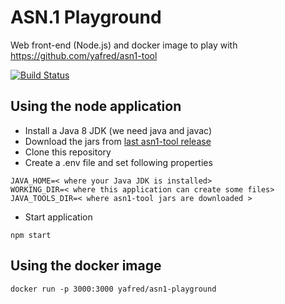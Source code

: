 # ASN.1 Playground

Web front-end (Node.js) and docker image to play with https://github.com/yafred/asn1-tool

[![Build Status](https://travis-ci.org/yafred/asn1-playground.svg?branch=master)](https://travis-ci.org/yafred/asn1-playground)

## Using the node application

  * Install a Java 8 JDK (we need java and javac)
  * Download the jars from [last asn1-tool release](https://github.com/yafred/asn1-tool/releases) 
  * Clone this repository
  * Create a .env file and set following properties
  
```
JAVA_HOME=< where your Java JDK is installed>
WORKING_DIR=< where this application can create some files>
JAVA_TOOLS_DIR=< where asn1-tool jars are downloaded >
``` 

  * Start application 
 
```
npm start
```
  

## Using the docker image

```
docker run -p 3000:3000 yafred/asn1-playground
```